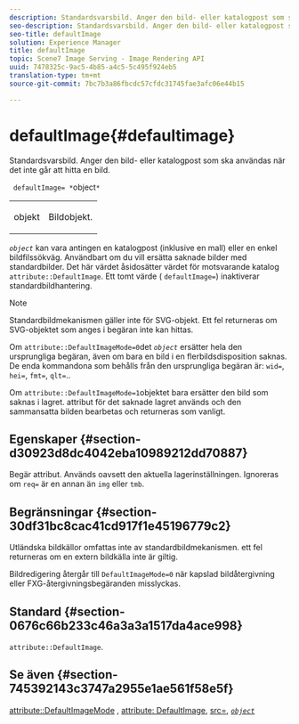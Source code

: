 ```yaml
---
description: Standardsvarsbild. Anger den bild- eller katalogpost som ska användas när det inte går att hitta en bild.
seo-description: Standardsvarsbild. Anger den bild- eller katalogpost som ska användas när det inte går att hitta en bild.
seo-title: defaultImage
solution: Experience Manager
title: defaultImage
topic: Scene7 Image Serving - Image Rendering API
uuid: 7478325c-9ac5-4b85-a4c5-5c495f924eb5
translation-type: tm+mt
source-git-commit: 7bc7b3a86fbcdc57cfdc31745fae3afc06e44b15

---
```



# defaultImage{#defaultimage}

Standardsvarsbild. Anger den bild- eller katalogpost som ska användas när det inte går att hitta en bild.

` defaultImage= *`object`*`

<table id="simpletable_C1FC14B7D9AE476DB2B10EB402944335"> 
 <tr class="strow"> 
  <td class="stentry"> <p> <span class="codeph"> <span class="varname"> objekt </span></span> </p> </td> 
  <td class="stentry"> <p>Bildobjekt. </p> </td> 
 </tr> 
</table>

*`object`* kan vara antingen en katalogpost (inklusive en mall) eller en enkel bildfilssökväg. Användbart om du vill ersätta saknade bilder med standardbilder. Det här värdet åsidosätter värdet för motsvarande katalog `attribute::DefaultImage`. Ett tomt värde ( `defaultImage=`) inaktiverar standardbildhantering.

>[!NOTE]
>
>Standardbildmekanismen gäller inte för SVG-objekt. Ett fel returneras om SVG-objektet som anges i begäran inte kan hittas.

Om `attribute::DefaultImageMode=0`det *`object`* ersätter hela den ursprungliga begäran, även om bara en bild i en flerbildsdisposition saknas. De enda kommandona som behålls från den ursprungliga begäran är: `wid=`, `hei=`, `fmt=`, `qlt=`..

Om `attribute::DefaultImageMode=1`objektet bara ersätter den bild som saknas i lagret. attribut för det saknade lagret används och den sammansatta bilden bearbetas och returneras som vanligt.

## Egenskaper {#section-d30923d8dc4042eba10989212dd70887}

Begär attribut. Används oavsett den aktuella lagerinställningen. Ignoreras om `req=` är en annan än `img` eller `tmb`.

## Begränsningar {#section-30df31bc8cac41cd917f1e45196779c2}

Utländska bildkällor omfattas inte av standardbildmekanismen. ett fel returneras om en extern bildkälla inte är giltig.

Bildredigering återgår till `DefaultImageMode=0` när kapslad bildåtergivning eller FXG-återgivningsbegäranden misslyckas.

## Standard {#section-0676c66b233c46a3a3a1517da4ace998}

`attribute::DefaultImage`.

## Se även {#section-745392143c3747a2955e1ae561f58e5f}

[attribute::DefaultImageMode](../../../../../is-api/image-catalog/image-serving-api-ref/c-image-catalog-reference/c-attributes-reference/r-defaultimagemode.md#reference-8a996af162f84e46bbe9e6e0d4e26782) , [attribute: DefaultImage](../../../../../is-api/image-catalog/image-serving-api-ref/c-image-catalog-reference/c-attributes-reference/r-is-cat-defaultimage.md#reference-8e9900e129f54ed68462a3c2fc3bc433), [src=](../../../../../is-api/http-ref/image-serving-api-ref/c-http-protocol-reference/c-command-reference/r-src.md#reference-f6506637778c4c69bf106a7924a91ab1), [ *`object`*](../../../../../is-api/http-ref/image-serving-api-ref/c-http-protocol-reference/c-data-types/r-object.md#reference-2591bd24548d462782c68d138ef795a0)
